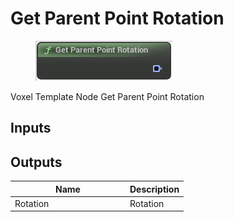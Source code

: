 # Get Parent Point Rotation

<div align="left" data-full-width="false">

<figure><img src="../../../.gitbook/assets/Get_Parent_Point_Rotation.png" alt=""><figcaption></figcaption></figure>

</div>

Voxel Template Node Get Parent Point Rotation

## Inputs

## Outputs

<table><thead><tr><th width="170">Name</th><th>Description</th></tr></thead><tbody><tr><td>Rotation</td><td>Rotation</td></tr></tbody></table>
